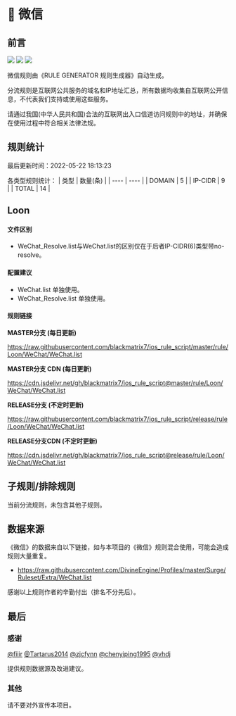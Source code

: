 # 🧸 微信

## 前言

![](https://shields.io/badge/-移除重复规则-ff69b4) ![](https://shields.io/badge/-DOMAIN与DOMAIN--SUFFIX合并-green) ![](https://shields.io/badge/-IP--CIDR(6)合并-blueviolet) 

微信规则由《RULE GENERATOR 规则生成器》自动生成。

分流规则是互联网公共服务的域名和IP地址汇总，所有数据均收集自互联网公开信息，不代表我们支持或使用这些服务。

请通过我国(中华人民共和国)合法的互联网出入口信道访问规则中的地址，并确保在使用过程中符合相关法律法规。

## 规则统计

最后更新时间：2022-05-22 18:13:23

各类型规则统计：
| 类型 | 数量(条)  | 
| ---- | ----  |
| DOMAIN | 5  | 
| IP-CIDR | 9  | 
| TOTAL | 14  | 


## Loon 

#### 文件区别
- WeChat_Resolve.list与WeChat.list的区别仅在于后者IP-CIDR(6)类型带no-resolve。

#### 配置建议
- WeChat.list 单独使用。
- WeChat_Resolve.list 单独使用。

#### 规则链接
**MASTER分支 (每日更新)**

https://raw.githubusercontent.com/blackmatrix7/ios_rule_script/master/rule/Loon/WeChat/WeChat.list

**MASTER分支 CDN (每日更新)**

https://cdn.jsdelivr.net/gh/blackmatrix7/ios_rule_script@master/rule/Loon/WeChat/WeChat.list

**RELEASE分支 (不定时更新)**

https://raw.githubusercontent.com/blackmatrix7/ios_rule_script/release/rule/Loon/WeChat/WeChat.list

**RELEASE分支CDN (不定时更新)**

https://cdn.jsdelivr.net/gh/blackmatrix7/ios_rule_script@release/rule/Loon/WeChat/WeChat.list

## 子规则/排除规则


当前分流规则，未包含其他子规则。

## 数据来源

《微信》的数据来自以下链接，如与本项目的《微信》规则混合使用，可能会造成规则大量重复。

- https://raw.githubusercontent.com/DivineEngine/Profiles/master/Surge/Ruleset/Extra/WeChat.list


感谢以上规则作者的辛勤付出（排名不分先后）。

## 最后

### 感谢

[@fiiir](https://github.com/fiiir) [@Tartarus2014](https://github.com/Tartarus2014) [@zjcfynn](https://github.com/zjcfynn) [@chenyiping1995](https://github.com/chenyiping1995) [@vhdj](https://github.com/vhdj)

提供规则数据源及改进建议。

### 其他

请不要对外宣传本项目。